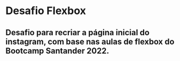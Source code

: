 # Desafio Flexbox
## Desafio para recriar a página inicial do instagram, com base nas aulas de flexbox do Bootcamp Santander 2022.
